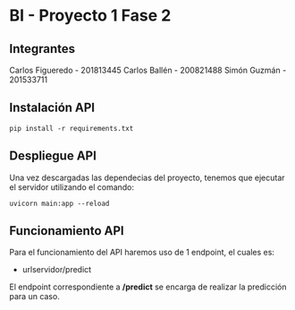 
# BI - Proyecto 1 Fase 2 

## Integrantes

Carlos Figueredo - 201813445
Carlos Ballén - 200821488
Simón Guzmán - 201533711


## Instalación API

`pip install -r requirements.txt`

## Despliegue API

Una vez descargadas las dependecias del proyecto, tenemos que ejecutar el servidor utilizando el comando:

`uvicorn main:app --reload`

## Funcionamiento API

Para el funcionamiento del API haremos uso de 1 endpoint, el cuales es:

- urlservidor/predict

El endpoint correspondiente a **/predict** se encarga de realizar la predicción para un caso.


